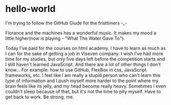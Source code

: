 # hello-world

  I'm trying to follow the GitHub Giude for the fristtimers -_-

  Florance and the machines has a wonderful music. It makes my mood a little higher(now is playing - "What The Water Gave To").

  Today I've paid for the courses on html academy. I have to learn as much as I can for the sake of getting a job in Viseven company. I wish I've had more time for my studies, but only five days left before the competition starts and I still haven't learned JavaScript. And there are a lot of other things I don't know... For example: how to use GitHub, FlexBox in css, JavaScript frameworks, etc. I feel like I am really a stupid person who can't learn this type of information and I push myself more harder to the point where my brain feels like its jelly, and my head become really heavy. Sometimes I even couldn't sleep because of that, but it's not the time to pity myself. 
Have to get back to work. Be strong, me.
